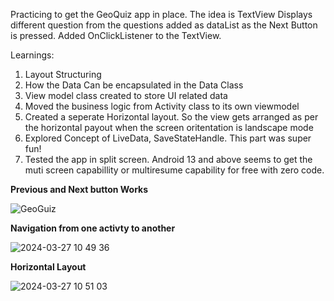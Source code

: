Practicing to get the GeoQuiz app in place. The idea is TextView Displays different question from the questions added as dataList as the Next Button is pressed. Added OnClickListener to the TextView. 

Learnings:
1. Layout Structuring
2. How the Data Can be encapsulated in the Data Class
3. View model class created to store UI related data
4. Moved the business logic from Activity class to its own viewmodel
5. Created a seperate Horizontal layout. So the view gets arranged as per the horizontal payout when the screen oritentation is landscape mode
6. Explored Concept of LiveData, SaveStateHandle. This part was super fun!
7. Tested  the app in split screen. Android 13 and above seems to get the muti screen capabillity or multiresume capability for free with zero code. 

**Previous and Next button Works**

![GeoGuiz](https://github.com/priya006/Layout/assets/16076524/5121871b-7ae8-47ed-a949-11d06bde57e6)

**Navigation from one activty to another**

![2024-03-27 10 49 36](https://github.com/priya006/GeoQuizApp/assets/16076524/8f8e5b76-4878-4f4d-9311-8a48a050f031)


**Horizontal Layout**

![2024-03-27 10 51 03](https://github.com/priya006/GeoQuizApp/assets/16076524/351c6fdd-7dfc-40a7-877b-0a91571dad31)



